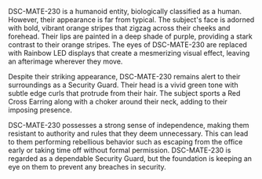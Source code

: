 DSC-MATE-230 is a humanoid entity, biologically classified as a human. However, their appearance is far from typical. The subject's face is adorned with bold, vibrant orange stripes that zigzag across their cheeks and forehead. Their lips are painted in a deep shade of purple, providing a stark contrast to their orange stripes. The eyes of DSC-MATE-230 are replaced with Rainbow LED displays that create a mesmerizing visual effect, leaving an afterimage wherever they move.

Despite their striking appearance, DSC-MATE-230 remains alert to their surroundings as a Security Guard. Their head is a vivid green tone with subtle edge curls that protrude from their hair. The subject sports a Red Cross Earring along with a choker around their neck, adding to their imposing presence.

DSC-MATE-230 possesses a strong sense of independence, making them resistant to authority and rules that they deem unnecessary. This can lead to them performing rebellious behavior such as escaping from the office early or taking time off without formal permission. DSC-MATE-230 is regarded as a dependable Security Guard, but the foundation is keeping an eye on them to prevent any breaches in security.